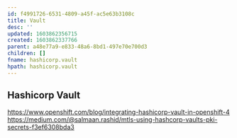 ```yaml
---
id: f4991726-6531-4809-a45f-ac5e63b3108c
title: Vault
desc: ''
updated: 1603862356715
created: 1603862337766
parent: a48e77a9-e833-48a6-8bd1-497e70e700d3
children: []
fname: hashicorp.vault
hpath: hashicorp.vault
---
```

## Hashicorp Vault

<https://www.openshift.com/blog/integrating-hashicorp-vault-in-openshift-4>
<https://medium.com/@salmaan.rashid/mtls-using-hashcorp-vaults-pki-secrets-f3ef6308bda3>

